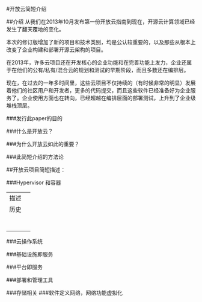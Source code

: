 #开放云简短介绍

##介绍
从我们在2013年10月发布第一份开放云指南到现在，开源云计算领域已经发生了翻天覆地的变化。

本次的修订版增加了新的项目和技术类别，均是公认较重要的，以及那些从根本上改变了企业构建和部署开源云架构的项目。

在2013年，许多云项目还在开发核心的企业功能和在完善功能上发力，企业还属于在他们的公有/私有/混合云的规划和测试的早期阶段，而且多数还在编排层。

现在，在过去的一年多时间里，这些云项目不仅持续的（有时候非常的明显）发展着他们的社区用户和开发者，更多的代码提交，而且这些软件已经准备好为企业服务了。企业使用方面也在转向，已经超越在编排层面的部署测试，上升到了企业级堆栈顶层。

###发行此paper的目的

###什么是开放云？

###为什么开放云如此的重要？

###此简短介绍的方法论


##开放云项目简短描述：

###Hypervisor 和容器

|       |       | 
|------:|------:|
|描述|  |
|历史|  |  
|    |   |
|    |   |
|    |   |
|    |   |
|    |   |
|    |   |
|    |   |

###云操作系统

###基础设施即服务

###平台即服务

###部署和管理工具

###存储相关
###软件定义网络，网络功能虚拟化